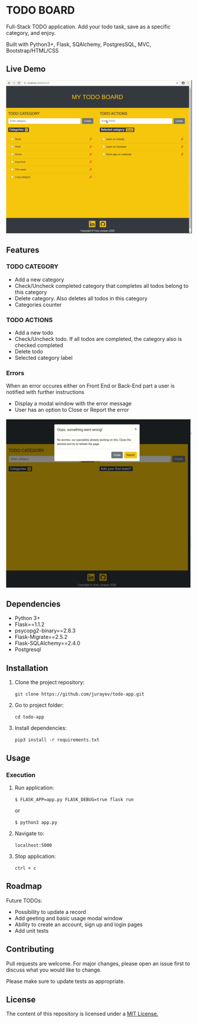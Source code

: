 # TODO BOARD
Full-Stack TODO application. Add your todo task, save as a specific category, and enjoy. 

Built with Python3+, Flask, SQAlchemy, PostgresSQL, MVC, Bootstrap/HTML/CSS

## Live Demo

![TODO BOARD](images/todo-board-demo.gif)

## Features

### TODO CATEGORY
 * Add a new category
 * Check/Uncheck completed category that completes all todos belong to this category
 * Delete category. Also deletes all todos in this category
 * Categories counter

### TODO ACTIONS 
 * Add a new todo
 * Check/Uncheck todo. If all todos are completed, the category also is checked completed
 * Delete todo
 * Selected category label

### Errors
When an error occures either on Front End or Back-End part a user is notified with further instructions
 * Display a modal window with the error message
 * User has an option to Close or Report the error
 
![TODO BOARD](images/error-modal.gif)

## Dependencies
* Python 3+
* Flask==1.1.2
* psycopg2-binary==2.8.3
* Flask-Migrate==2.5.2
* Flask-SQLAlchemy==2.4.0
* Postgresql

## Installation

1. Clone the project repository: 

   `git clone https://github.com/jurayev/todo-app.git`

2. Go to project folder: 

   `cd todo-app`

3. Install dependencies: 

   `pip3 install -r requirements.txt`

## Usage

### Execution
1. Run application: 

   `$ FLASK_APP=app.py FLASK_DEBUG=true flask run`
   
   or
   
   `$ python3 app.py`
   
2. Navigate to:

   `localhost:5000`
   
3. Stop application: 

   `ctrl + c`

## Roadmap

Future TODOs:
* Possibility to update a record
* Add geeting and basic usage modal window
* Ability to create an account, sign up and login pages
* Add unit tests

## Contributing
Pull requests are welcome. For major changes, please open an issue first to discuss what you would like to change.

Please make sure to update tests as appropriate.

## License

The content of this repository is licensed under a [MIT License.](https://github.com/jurayev/todo-app/blob/master/LICENSE.md)

